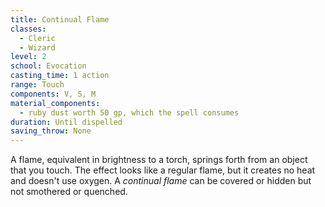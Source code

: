 ```yaml
---
title: Continual Flame
classes:
  - Cleric
  - Wizard
level: 2
school: Evocation
casting_time: 1 action
range: Touch
components: V, S, M
material_components:
  - ruby dust worth 50 gp, which the spell consumes
duration: Until dispelled
saving_throw: None
---
```


A flame, equivalent in brightness to a torch, springs forth from an object that you touch. The effect looks like a regular flame, but it creates no heat and doesn't use oxygen. A *continual flame* can be covered or hidden but not smothered or quenched.
